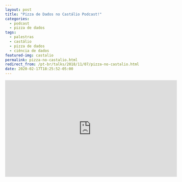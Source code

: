 ```yaml
---
layout: post
title: "Pizza de Dados no Castálio Podcast!"
categories:
  - podcast
  - pizza de dados
tags:
  - palestras
  - castálio
  - pizza de dados
  - ciência de dados
featured-img: castalio
permalink: pizza-no-castalio.html
redirect_from: /pt-br/talks/2018/11/07/pizza-no-castalio.html
date: 2020-02-17T18:25:52-05:00
---
```


<!--more-->
<iframe width="560" height="315" src="https://www.youtube.com/embed/HxrEUBNnz2Q" frameborder="0" allow="accelerometer; autoplay; encrypted-media; gyroscope; picture-in-picture" allowfullscreen></iframe>
